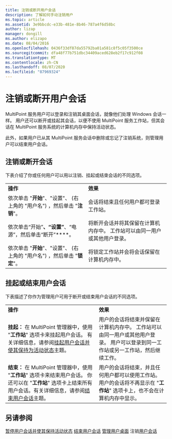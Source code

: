 ```yaml
---
title: 注销或断开用户会话
description: 了解如何手动注销用户
ms.topic: article
ms.assetid: 3e9bbcdc-e33b-481e-8b46-787a4f6d58bc
author: lizap
manager: dongill
ms.author: elizapo
ms.date: 08/04/2016
ms.openlocfilehash: 0436f33df87da55792ba01a581c8f5c05f3500ce
ms.sourcegitcommit: dfa48f77b751dbc34409aced628eb2f17c912f08
ms.translationtype: MT
ms.contentlocale: zh-CN
ms.lasthandoff: 08/07/2020
ms.locfileid: "87969324"
---
```

# <a name="log-off-or-disconnect-user-sessions"></a>注销或断开用户会话
MultiPoint 服务用户可以登录和注销其桌面会话，就像他们处理 Windows 会话一样。 用户还可以断开或挂起其会话，以便不使用 MultiPoint 服务工作站，但其会话在 MultiPoint 服务系统的计算机内存中保持活动状态。

此外，如果用户已从其 MultiPoint 服务会话中删除或忘记了注销系统，则管理用户可以结束用户会话。

## <a name="logging-off-or-disconnecting-a-session"></a>注销或断开会话
下表介绍了你或任何用户可以用以注销、挂起或结束会话的不同选项。

|||
|-|-|
|**操作**|**效果**|
|依次单击 "**开始**"、"设置"、 (右上角的 "用户名") ，然后单击 "**注销**"。|会话将结束且任何用户都可登录工作站。|
|依次单击“开始”****、“设置”****、“电源”，然后单击“断开”****。|将断开会话并将其保留在计算机内存中。 工作站可以由同一用户或其他用户登录。|
|依次单击 "**开始**"、"设置"、 (右上角的 "用户名") ，然后单击 "**锁定**"。|将锁定工作站并会将会话保留在计算机内存中。|

## <a name="suspending-or-ending-a-users-session"></a>挂起或结束用户会话
下表描述了你作为管理用户可用于断开或结束用户会话的不同选项。

|||
|-|-|
|**操作**|**效果**|
|**挂起：** 在 MultiPoint 管理器中，使用 "**工作站**" 选项卡来挂起用户会话。 有关详细信息，请参阅[挂起用户会话并使其保持为活动状态](Suspend-and-Leave-User-Session-Active.md)主题。|用户的会话将结束并保留在计算机内存中。 工作站可以由同一用户或其他用户登录。 用户可以登录到同一工作站或另一工作站，然后继续工作。|
|**结束：** 在 MultiPoint 管理器中，使用 "**工作站**" 选项卡来结束用户会话。 你还可以在 "**工作站**" 选项卡上结束所有用户会话。有关详细信息，请参阅[结束用户会话](End-a-User-Session.md)主题。|用户的会话将结束，并且任何用户都可以使用工作站。 用户的会话将不再显示在 "**工作站**" 选项卡上，也不会在计算机内存中显示。|

## <a name="see-also"></a>另请参阅
[暂停用户会话并使其保持活动状态](Suspend-and-Leave-User-Session-Active.md) 
[结束用户会话](End-a-User-Session.md) 
[管理用户桌面](manage-user-desktops-using-multipoint-dashboard.md) 
注销[用户会话](Log-Off-User-Sessions.md)